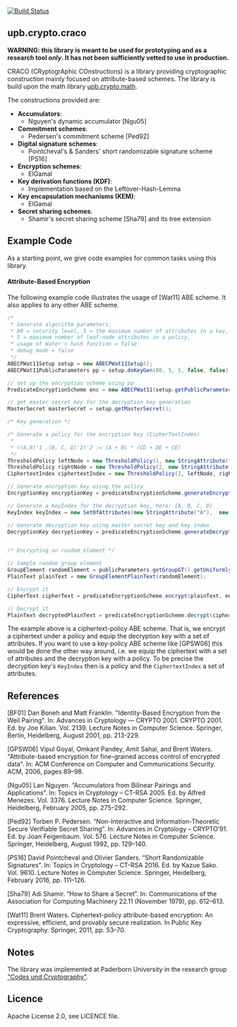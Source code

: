 [![Build Status](https://travis-ci.com/upbcuk/upb.crypto.craco.svg?branch=master)](https://travis-ci.com/upbcuk/upb.crypto.craco)
## upb.crypto.craco
**WARNING: this library is meant to be used for prototyping and as a research tool *only*. It has not been sufficiently vetted to use in production.**

CRACO (CRyptogrAphic COnstructions) is a library providing cryptographic construction mainly focused on attribute-based schemes.
The library is build upon the math library [upb.crypto.math](https://github.com/upbcuk/upb.crypto.math).

The constructions provided are:

* **Accumulators**:
    * Nguyen's dynamic accumulator [Ngu05]
* **Commitment schemes**:
    * Pedersen's commitment scheme [Ped92]
* **Digital signature schemes**:
    * Pointcheval's & Sanders' short randomizable signature scheme [PS16]
* **Encryption schemes**:
    * ElGamal
* **Key derivation functions (KDF)**:
    * Implementation based on the Leftover-Hash-Lemma
* **Key encapsulation mechanisms (KEM)**: 
    * ElGamal
* **Secret sharing schemes**:
    * Shamir's secret sharing scheme [Sha79] and its tree extension

## Example Code

As a starting point, we give code examples for common tasks using this library.

#### Attribute-Based Encryption

The following example code illustrates the usage of [Wat11] ABE scheme. 
It also applies to any other ABE scheme.

```java
/*
 * Generate algorithm parameters:
 * 80 = security level, 5 = the maximum number of attributes in a key, 
 * 5 = maximum number of leaf-node attributes in a policy,
 * usage of Water's hash function = false,
 * debug mode = false
 */
ABECPWat11Setup setup = new ABECPWat11Setup();
ABECPWat11PublicParameters pp = setup.doKeyGen(80, 5, 5, false, false);

// set up the encryption scheme using pp
PredicateEncryptionScheme enc = new ABECPWat11(setup.getPublicParameters());

// get master secret key for the decryption key generation
MasterSecret masterSecret = setup.getMasterSecret();

/* Key generation */

/* Generate a policy for the encryption key (CipherTextIndex)
 * 
 * ((A,B)'1 ,(B, C, D)'2)'2 := (A + B) * (CD + DE + CE)
 */
ThresholdPolicy leftNode = new ThresholdPolicy(1, new StringAttribute("A"), new StringAttribute("B"));
ThresholdPolicy rightNode = new ThresholdPolicy(2, new StringAttribute("C"), new StringAttribute("D"), new StringAttribute("E"));
CiphertextIndex ciphertextIndex = new ThresholdPolicy(2, leftNode, rightNode);

// Generate encryption key using the policy
EncryptionKey encryptionKey = predicateEncryptionScheme.generateEncryptionKey(ciphertextIndex);

// Generate a KeyIndex for the decryption key, here: {A, B, C, D}
KeyIndex keyIndex = new SetOfAttributes(new StringAttribute("A"),  new StringAttribute("C"), new StringAttribute("D"));

// Generate decryption key using master secret key and key index
DecryptionKey decryptionKey = predicateEncryptionScheme.generateDecryptionKey(masterSecret, keyIndex);


/* Encrypting an random element */

// Sample random group element
GroupElement randomElement = publicParameters.getGroupGT().getUniformlyRandomElement();
PlainText plainText = new GroupElementPlainText(randomElement);

// Encrypt it
CipherText cipherText = predicateEncryptionScheme.encrypt(plainText, encryptionKey);

// Decrypt it
PlainText decryptedPlainText = predicateEncryptionScheme.decrypt(cipherText, decryptionKey);

```

The example above is a ciphertext-policy ABE scheme. That is, we encrypt a ciphertext under a policy and equip the decryption key with a set of attributes.
If you want to use a key-policy ABE scheme like [GPSW06] this would be done the other way around, i.e. we equip the ciphertext with a set of attributes and the decryption key with a policy.
To be precise the decryption key's `KeyIndex` then is a policy and the `CiphertextIndex` a set of attributes.

## References

[BF01] Dan Boneh and Matt Franklin. "Identity-Based Encryption from the Weil Pairing". In: Advances in Cryptology — CRYPTO 2001. CRYPTO 2001. Ed. by Joe Kilian. Vol. 2139. Lecture Notes in Computer Science.  Springer, Berlin, Heidelberg, August 2001, pp. 213-229.

[GPSW06] Vipul Goyal, Omkant Pandey, Amit Sahai, and Brent Waters. "Attribute-based encryption for fine-grained access control of encrypted data". In: ACM Conference on Computer and Communications Security. ACM, 2006, pages 89–98.

[Ngu05] Lan Nguyen. “Accumulators from Bilinear Pairings and Applications”. In: Topics
in Cryptology – CT-RSA 2005. Ed. by Alfred Menezes. Vol. 3376. Lecture Notes in
Computer Science. Springer, Heidelberg, February 2005, pp. 275–292.

[Ped92] Torben P. Pedersen. “Non-Interactive and Information-Theoretic Secure Verifiable
        Secret Sharing”. In: Advances in Cryptology – CRYPTO’91. Ed. by Joan Feigenbaum.
        Vol. 576. Lecture Notes in Computer Science. Springer, Heidelberg, August
        1992, pp. 129–140.

[PS16] David Pointcheval and Olivier Sanders. “Short Randomizable Signatures”. In: Topics
in Cryptology – CT-RSA 2016. Ed. by Kazue Sako. Vol. 9610. Lecture Notes in
Computer Science. Springer, Heidelberg, February 2016, pp. 111–126.

[Sha79] Adi Shamir. “How to Share a Secret”. In: Communications of the Association for
Computing Machinery 22.11 (November 1979), pp. 612–613.

[Wat11] Brent Waters. Ciphertext-policy attribute-based encryption: An
expressive, efficient, and provably secure realization. In Public Key
Cryptography. Springer, 2011, pp. 53–70.

## Notes

The library was implemented at Paderborn University in the research group ["Codes und Cryptography"](https://cs.uni-paderborn.de/en/cuk/).

## Licence
Apache License 2.0, see LICENCE file.
